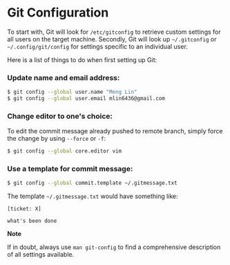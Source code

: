 # Git Configuration

To start with, Git will look for `/etc/gitconfig` to retrieve custom settings for all users on the target machine. Secondly, Git will look up `~/.gitconfig` or `~/.config/git/config` for settings specific to an individual user.

Here is a list of things to do when first setting up Git:

### Update name and email address:

```bash
$ git config --global user.name "Meng Lin"
$ git config --global user.email mlin6436@gmail.com
```

### Change editor to one's choice:

To edit the commit message already pushed to remote branch, simply force the change by using `--force` or `-f`:

```bash
$ git config --global core.editor vim
```

### Use a template for commit message:

```bash
$ git config --global commit.template ~/.gitmessage.txt
```

The template `~/.gitmessage.txt` would have something like:

```message
[ticket: X]

what's been done
```

**Note**

If in doubt, always use `man git-config` to find a comprehensive description of all settings available.
